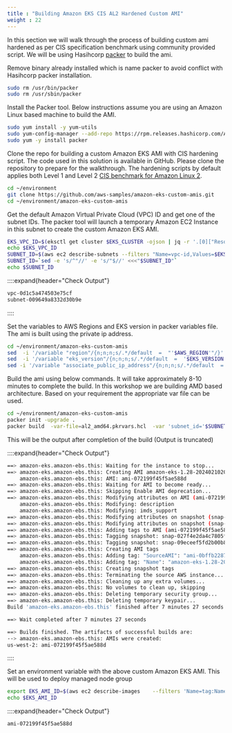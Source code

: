 ```yaml
---
title : "Building Amazon EKS CIS AL2 Hardened Custom AMI"
weight : 22
---
```


In this section we will walk through the process of building custom ami hardened as per CIS specification benchmark using community provided script. We will be using Hasihcorp [packer](https://www.packer.io/) to build the ami.

Remove binary already installed which is name packer to avoid  conflict with Hasihcorp packer installation.

```bash
sudo rm /usr/bin/packer
sudo rm /usr/sbin/packer
```

Install the Packer tool. Below instructions assume you are using an Amazon Linux based machine to build the AMI.

```bash
sudo yum install -y yum-utils
sudo yum-config-manager --add-repo https://rpm.releases.hashicorp.com/AmazonLinux/hashicorp.repo
sudo yum -y install packer

```
Clone the repo for building a custom Amazon EKS AMI with CIS hardening script. The code used in this solution is available in GitHub. Please clone the repository to prepare for the walkthrough. The hardening scripts by default applies both Level 1 and Level 2 [CIS benchmark for Amazon Linux 2](https://www.cisecurity.org/benchmark/amazon_linux).

```bash
cd ~/environment
git clone https://github.com/aws-samples/amazon-eks-custom-amis.git
cd ~/environment/amazon-eks-custom-amis
```

Get the default Amazon Virtual Private Cloud (VPC) ID and get one of the subnet IDs. The packer tool will launch a temporary Amazon EC2 Instance in this subnet to create the custom Amazon EKS AMI.

```bash
EKS_VPC_ID=$(eksctl get cluster $EKS_CLUSTER -ojson | jq -r '.[0]["ResourcesVpcConfig"]["VpcId"]')
echo $EKS_VPC_ID
SUBNET_ID=$(aws ec2 describe-subnets --filters "Name=vpc-id,Values=$EKS_VPC_ID" | jq '.Subnets[0].SubnetId')
SUBNET_ID=`sed -e 's/^"//' -e 's/"$//' <<<"$SUBNET_ID"`
echo $SUBNET_ID

```
::::expand{header="Check Output"}
```bash
vpc-0d1c5a474503e75cf
subnet-009649a8332d30b9e
```
::::

Set the variables to AWS Regions and EKS version in packer variables file. The ami is built using the private ip address.

```bash
cd ~/environment/amazon-eks-custom-amis
sed  -i '/variable "region"/{n;n;n;s/.*/default  =  "'$AWS_REGION'"/}' variables.pkr.hcl
sed  -i '/variable "eks_version"/{n;n;n;s/.*/default  =  '$EKS_VERSION'/}' variables.pkr.hcl
sed -i '/variable "associate_public_ip_address"/{n;n;n;s/.*/default  =   true/}' variables.pkr.hcl
```

Build the ami using below commands. It will take approximately 8-10 minutes to complete the build. In this workshop we are building AMD based architecture. Based on your requirement the appropriate var file can be used.

```bash
cd ~/environment/amazon-eks-custom-amis
packer init -upgrade .
packer build  -var-file=al2_amd64.pkrvars.hcl  -var 'subnet_id='$SUBNET_ID'' .

```

This will be the output after completion of the build (Output is truncated)

::::expand{header="Check Output"}
```bash
==> amazon-eks.amazon-ebs.this: Waiting for the instance to stop...
==> amazon-eks.amazon-ebs.this: Creating AMI amazon-eks-1.28-20240210201813 from instance i-04450a38165430927
    amazon-eks.amazon-ebs.this: AMI: ami-072199f45f5ae588d
==> amazon-eks.amazon-ebs.this: Waiting for AMI to become ready...
==> amazon-eks.amazon-ebs.this: Skipping Enable AMI deprecation...
==> amazon-eks.amazon-ebs.this: Modifying attributes on AMI (ami-072199f45f5ae588d)...
    amazon-eks.amazon-ebs.this: Modifying: description
    amazon-eks.amazon-ebs.this: Modifying: imds_support
==> amazon-eks.amazon-ebs.this: Modifying attributes on snapshot (snap-027f4e2da4c7805fb)...
==> amazon-eks.amazon-ebs.this: Modifying attributes on snapshot (snap-09eceef5fd2b00b84)...
==> amazon-eks.amazon-ebs.this: Adding tags to AMI (ami-072199f45f5ae588d)...
==> amazon-eks.amazon-ebs.this: Tagging snapshot: snap-027f4e2da4c7805fb
==> amazon-eks.amazon-ebs.this: Tagging snapshot: snap-09eceef5fd2b00b84
==> amazon-eks.amazon-ebs.this: Creating AMI tags
    amazon-eks.amazon-ebs.this: Adding tag: "SourceAMI": "ami-0bffb2287b5685a74"
    amazon-eks.amazon-ebs.this: Adding tag: "Name": "amazon-eks-1.28-20240210201813"
==> amazon-eks.amazon-ebs.this: Creating snapshot tags
==> amazon-eks.amazon-ebs.this: Terminating the source AWS instance...
==> amazon-eks.amazon-ebs.this: Cleaning up any extra volumes...
==> amazon-eks.amazon-ebs.this: No volumes to clean up, skipping
==> amazon-eks.amazon-ebs.this: Deleting temporary security group...
==> amazon-eks.amazon-ebs.this: Deleting temporary keypair...
Build 'amazon-eks.amazon-ebs.this' finished after 7 minutes 27 seconds.

==> Wait completed after 7 minutes 27 seconds

==> Builds finished. The artifacts of successful builds are:
--> amazon-eks.amazon-ebs.this: AMIs were created:
us-west-2: ami-072199f45f5ae588d
```
::::

Set an environment variable with the above custom Amazon EKS AMI. This will be used to deploy managed node group
```bash 
export EKS_AMI_ID=$(aws ec2 describe-images    --filters 'Name=tag:Name,Values="amazon-eks*"'  --owners $AWS_ACCOUNT_ID --query 'Images[*].[ImageId]'  --output text)
echo $EKS_AMI_ID
```
::::expand{header="Check Output"}
```bash
ami-072199f45f5ae588d
```
